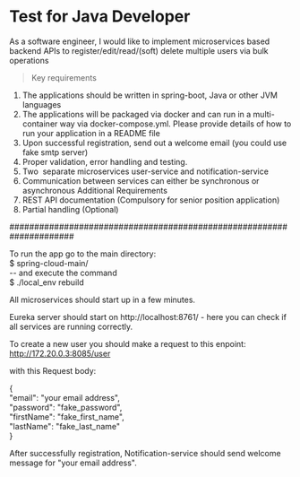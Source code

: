 # Test for Java Developer
As a software engineer, I would like to implement microservices based backend APIs to register/edit/read/(soft) delete multiple users via ​ bulk operations
> Key requirements
  1. The applications should be written in spring-boot, Java or other JVM languages
  2. The applications will be packaged via docker and can run in a multi-container way via
      docker-compose.yml. Please provide details of how to run your application in a README file
  3. Upon successful registration, send out a welcome email (you could use fake smtp server)
  4. Proper validation, error handling and testing.
  5. Two ​ separate microservices​ user-service and notification-service
  6. Communication between services can either be synchronous or asynchronous
Additional Requirements
  1. REST API documentation (Compulsory for senior position application)
  2. Partial handling (Optional)

#####################################################################

To run the app go to the main directory:<br>
$ spring-cloud-main/   <br> -- and execute the command<br>
$ ./local_env rebuild

All microservices should start up in a few minutes.

Eureka server should start on http://localhost:8761/ - here you can check if all services are running correctly.

To create a new user you should make a request to this enpoint:
http://172.20.0.3:8085/user

with this Request body:

{<br>
         "email": "your email address",<br>
         "password": "fake_password",<br>
         "firstName": "fake_first_name",<br>
         "lastName": "fake_last_name"<br>
  }

After successfully registration, Notification-service should send welcome message for "your email address".


